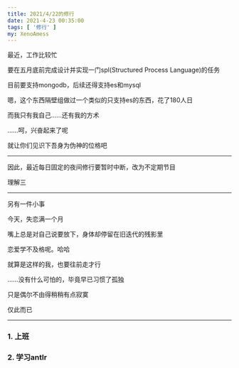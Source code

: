 ```yaml
---
title: 2021/4/22的修行
date: 2021-4-23 00:35:00
tags: [ '修行' ]
my: XenoAmess
---
```


最近，工作比较忙

要在五月底前完成设计并实现一门spl(Structured Process Language)的任务

目前要支持mongodb，后续还得支持es和mysql

嗯，这个东西隔壁组做过一个类似的只支持es的东西，花了180人日

而我只有我自己……还有我的方术

……呵，兴奋起来了呢

就让你们见识下吾身为伪神的位格吧

---

因此，最近每日固定的夜间修行要暂时中断，改为不定期节目

理解三

---

另有一件小事

今天，失恋满一个月

嘴上总是对自己说要放下，身体却停留在旧迭代的残影里

恋爱学不及格呢。哈哈

就算是这样的我，也要往前走才行

……没有什么可怕的，毕竟早已习惯了孤独

只是偶尔不由得稍稍有点寂寞

仅此而已

---

### 1. 上班

### 2. 学习antlr
